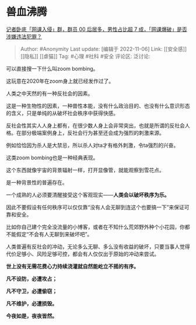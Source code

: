 # 兽血沸腾
[记者卧底「网课入侵」群，群员 00 后居多，男性占比超 7 成，「网课爆破」是否涉嫌违法犯罪？](https://www.zhihu.com/question/564787315/answer/2746165995)

> Author: #Anonymity
> Last update: [编辑于 2022-11-06]
> Link: [[安全感]] [[隐私]] [[虐猫]]
> Tag: #心理 #社科 #安全
> 评论区:
> 泛讨论:

可以直接搜一下什么叫zoom bombing。

这玩意在2020年在zoom身上就已经发作过了。

人类之中天然的有一种反社会的因素。

这是一种生物性的因素，一种兽性本能，没有什么政治目的、也没有什么意识形态的含义，只是单纯的从破坏社会秩序中获得快感。

反社会性其实人人身上都有，在很少数人身上会非常突出，也就是所谓的反社会人格。在部分极端案例身上，反社会行为甚至还会成为强烈的刺激来源。

例如恰恰因为杀人是大禁忌，所以杀人对ta才有格外刺激，令ta强烈的兴奋。

这类zoom bombing也是一种经典表现。

这个东西就像宇宙的背景辐射一样，打开显像管，就能观察到雪花点。

是一种背景性的普遍存在。

一个成熟的人必须要清醒接受这个客观现实——**人类会以破坏秩序为乐。**

因此不要假设有任何秩序可以仅仅靠“没有人会无聊到连这个也要搞一下”来保证可靠和安全。

比如你自己建个完全没流量的小博客，或者在不知什么荒郊野外种个小花园，你都不能假定“不会有人无聊到来破坏吧”。

人类普遍有反社会的冲动，无论多么无聊、多么没有收益的破坏，只要当事人觉得代价足够小、风险足够可控，都会有人仅仅出于原始的冲动来尝试。

**世上没有无需花费心力持续浇灌就自然能屹立不摇的有序。**

**凡不设防，必遭攻占；**

**凡不守卫，必遭偷窃；**

**凡不维护，必遭损毁。**

**今夜如是，夜夜皆然。**
